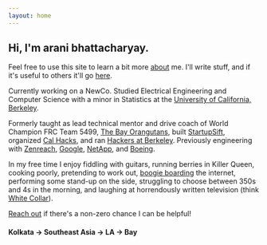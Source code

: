 ```yaml
---
layout: home
---
```


Hi, I'm arani bhattacharyay.
------

Feel free to use this site to learn a bit more [about](https://www.notion.so/bhattacharyay/arani-bhattacharyay-8ced3f678a99479a968f33fa2b93f4bd) me. I'll write stuff, and if it's useful to others it'll go [here](http://blog.bhattacharyay.com).

Currently working on a NewCo. Studied Electrical Engineering and Computer Science with a minor in Statistics at the [University of California, Berkeley](http://berkeley.edu). 

Formerly taught as lead technical mentor and drive coach of World Champion FRC Team 5499, [The Bay Orangutans](http://team5499.org/), built [StartupSift](http://startupsift.com), organized [Cal Hacks](http://calhacks.io/), and ran [Hackers at Berkeley](https://hackersatberkeley.com). Previously engineering with [Zenreach](http://zenreach.com), [Google](http://google.com), [NetApp](http://netapp.com), and [Boeing](http://boeing.com).

In my free time I enjoy fiddling with guitars, running berries in Killer Queen, cooking poorly, pretending to work out, [boogie boarding](https://getpocket.com/@aranibatta) the internet, performing some stand-up on the side, struggling to choose between 350s and 4s in the morning, and laughing at horrendously written television (think [White Collar](http://www.imdb.com/title/tt1358522/)). 

[Reach out](https://t.me/aranibatta) if there's a non-zero chance I can be helpful!







#### Kolkata -> Southeast Asia -> LA -> Bay
